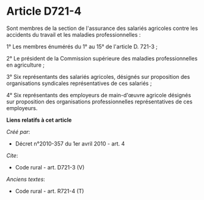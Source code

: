 # Article D721-4

Sont membres de la section de l'assurance des salariés agricoles contre les accidents du travail et les maladies
professionnelles : 

1° Les membres énumérés du 1° au 15° de l'article D. 721-3 ; 

2° Le président de la Commission supérieure des maladies professionnelles en agriculture ; 

3° Six représentants des salariés agricoles, désignés sur proposition des organisations syndicales représentatives de ces
salariés ; 

4° Six représentants des employeurs de main-d'œuvre agricole désignés sur proposition des organisations professionnelles
représentatives de ces employeurs.

**Liens relatifs à cet article**

_Créé par_:

  - Décret n°2010-357 du 1er avril 2010 - art. 4

_Cite_:

  - Code rural - art. D721-3 (V)

_Anciens textes_:

  - Code rural - art. R721-4 (T)

